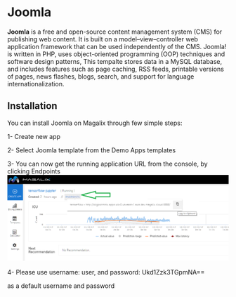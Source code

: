 # Joomla
**Joomla** is a free and open-source content management system (CMS) for publishing web content. It is built on a model–view–controller web application framework that can be used independently of the CMS.
Joomla! is written in PHP, uses object-oriented programming (OOP) techniques and software design patterns, This tempalte stores data in a MySQL database, and includes features such as page caching, RSS feeds, printable versions of pages, news flashes, blogs, search, and support for language internationalization.

## Installation

You can install Joomla on Magalix through few simple steps:

1- Create new app

2- Select Joomla template from the Demo Apps templates

3- You can now get the running application URL from the console, by clicking Endpoints 
![Application Endpoints](../../docs/resources/mgx_endpoint.png "Application Endpoints")

4- Please use username: user, and password: Ukd1Zzk3TGpmNA==

as a default username and password
